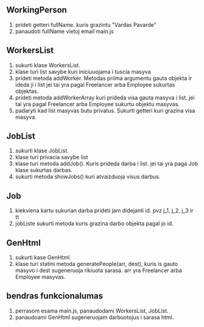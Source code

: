 ## WorkingPerson

1. prideti getteri fullName. kuris grazintu "Vardas Pavarde"
2. panaudoti fullName vietoj email main.js

## WorkersList 

1. sukurti klase WorkersList.
2. klase turi list savybe kuri iniciuuojama i tuscia masyva
3. prideti metoda addWorker. Metodas priima argumentu gauta objekta ir ideda ji i list jei tai yra pagal Freelancer arba Employee sukurtas objektas.
4. prideti metoda addWorkerArray kuri prideda visa gauta masyva i list. jei tai yra pagal Freelancer arba Employee sukurtu objektu masyvas.
5. padaryti kad list masyvas butu privatus. Sukurti getteri kuri grazina visa masyva.

## JobList

1. sukurti klase JobList.
2. klase turi privacia savybe list
3. klase turi metoda addJob(). Kuris prideda darba i list. jei tai yra paga Job klase sukurtas darbas.
4. sukurti metoda showJobs() kuri atvaizduoja visus darbus.

## Job

1. kiekviena kartu sukurian darba prideti jam didejanti id. pvz j_1, j_2, j_3 ir tt
2. jobListe sukurti metoda kuris grazina darbo objekta pagal jo id.

## GenHtml

1. sukurti kase GenHtml. 
2. klase turi statini metoda generatePeople(arr, dest), kuris is gauto masyvo i dest sugeneruoja rikiuota sarasa. arr yra Freelancer arba Employee masyvas.


## bendras funkcionalumas

1. perrasom esama main.js, panaudodami WorkersList, JobList. 
2. panaudoami GenHtml sugeneruojam darbuotojus i sarasa html.